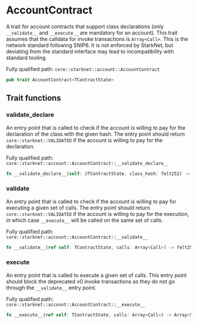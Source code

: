 # AccountContract

A trait for account contracts that support class declarations (only `__validate__` and `__execute__` are mandatory for an account).  This trait assumes that the calldata for invoke transactions is `Array<Call>`. This is the network standard following SNIP6. It is not enforced by StarkNet, but deviating from the standard interface may lead to incompatibility with standard tooling.

Fully qualified path: `core::starknet::account::AccountContract`

```rust
pub trait AccountContract<TContractState>
```

## Trait functions

### __validate_declare__

An entry point that is called to check if the account is willing to pay for the declaration of the class with the given hash. The entry point should return `core::starknet::VALIDATED` if the account is willing to pay for the declaration.

Fully qualified path: `core::starknet::account::AccountContract::__validate_declare__`

```rust
fn __validate_declare__(self: @TContractState, class_hash: felt252) -> felt252
```


### __validate__

An entry point that is called to check if the account is willing to pay for executing a given set of calls. The entry point should return `core::starknet::VALIDATED` if the account is willing to pay for the execution, in which case `__execute__` will be called on the same set of calls.

Fully qualified path: `core::starknet::account::AccountContract::__validate__`

```rust
fn __validate__(ref self: TContractState, calls: Array<Call>) -> felt252
```


### __execute__

An entry point that is called to execute a given set of calls. This entry point should block the deprecated v0 invoke transactions as they do not go through the `__validate__` entry point.

Fully qualified path: `core::starknet::account::AccountContract::__execute__`

```rust
fn __execute__(ref self: TContractState, calls: Array<Call>) -> Array<Span<felt252>>
```


